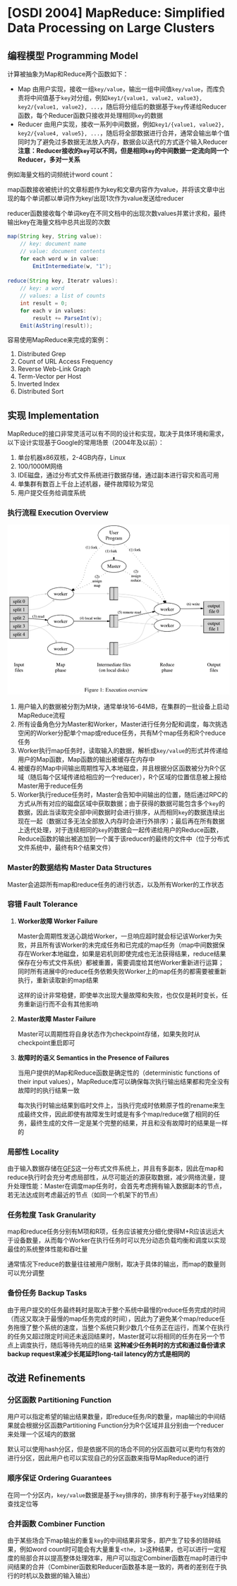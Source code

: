 # [OSDI 2004] MapReduce: Simplified Data Processing on Large Clusters

## 编程模型 Programming Model

计算被抽象为Map和Reduce两个函数如下：

- Map
  由用户实现，接收一组`key/value`，输出一组中间值`key/value`，而库负责将中间值基于`key`对分组，例如`key1/{value1, value2, value3}, key2/{value1, value2}, ...`，随后将分组后的数据基于`key`传递给Reducer函数，每个Reducer函数只接收并处理相同`key`的数据
- Reducer
  由用户实现，接收一系列中间数据，例如`key1/{value1, value2}, key2/{value4, value5}, ...`，随后将全部数据进行合并，通常会输出单个值
  同时为了避免过多数据无法放入内存，数据会以迭代的方式逐个输入Reducer
  **注意：Reducer接收的`key`可以不同，但是相同`key`的中间数据一定流向同一个Reducer，多对一关系**

例如海量文档的词频统计word count：

map函数接收被统计的文章标题作为key和文章内容作为value，并将该文章中出现的每个单词都以单词作为key/出现1次作为value发送给reducer

reducer函数接收每个单词key在不同文档中的出现次数values并累计求和，最终输出key在海量文档中总共出现的次数

```java
map(String key, String value):
    // key: document name
    // value: document contents
    for each word w in value:
        EmitIntermediate(w, "1");

reduce(String key, Iteratr values):
    // key: a word
    // values: a list of counts
    int result = 0;
    for each v in values:
        result += ParseInt(v);
    Emit(AsString(result));
```

容易使用MapReduce来完成的案例：

1. Distributed Grep
2. Count of URL Access Frequency
3. Reverse Web-Link Graph
4. Term-Vector per Host
5. Inverted Index
6. Distributed Sort

## 实现 Implementation

MapReduce的接口非常灵活可以有不同的设计和实现，取决于具体环境和需求，以下设计实现基于Google的常用场景（2004年及以前）：

1. 单台机器x86双核，2-4GB内存，Linux
2. 100/1000M网络
3. IDE磁盘，通过分布式文件系统进行数据存储，通过副本进行容灾和高可用
4. 单集群有数百上千台上述机器，硬件故障较为常见
5. 用户提交任务给调度系统

### 执行流程 Execution Overview

![MR1](images/MR1.png)

1. 用户输入的数据被分割为M块，通常单块16-64MB，在集群的一批设备上启动MapReduce流程
2. 所有设备角色分为Master和Worker，Master进行任务分配和调度，每次挑选空闲的Worker分配单个map或reduce任务，共有M个map任务和R个reduce任务
3. Worker执行map任务时，读取输入的数据，解析成`key/value`的形式并传递给用户的Map函数，Map函数的输出被缓存在内存中
4. 被缓存的Map中间输出周期性写入本地磁盘，并且根据分区函数被分为R个区域（随后每个区域传递给相应的一个reducer），R个区域的位置信息被上报给Master用于reduce任务
5. Worker执行reduce任务时，Master会告知中间输出的位置，随后通过RPC的方式从所有对应的磁盘区域中获取数据；由于获得的数据可能包含多个`key`的数据，因此当读取完全部中间数据时会进行排序，从而相同`key`的数据连续出现在一起（数据过多无法全部放入内存时会进行外排序）；最后再在所有数据上迭代处理，对于连续相同的`key`的数据会一起传递给用户的Reduce函数，Reduce函数的输出被追加到一个属于该reducer的最终的文件中（位于分布式文件系统中，最终有R个结果文件）

### Master的数据结构 Master Data Structures

Master会追踪所有map和reduce任务的进行状态，以及所有Worker的工作状态

### 容错 Fault Tolerance

1. **Worker故障 Worker Failure**

    Master会周期性发送心跳给Worker，一旦响应超时就会标记该Worker为失败，并且所有该Worker的未完成任务和已完成的map任务（map中间数据保存在Worker本地磁盘，如果是宕机则即使完成也无法获得结果，reduce结果保存在分布式文件系统）都被重置，需要调度给其他Worker重新进行运算；同时所有进展中的reduce任务依赖失败Worker上的map任务的都需要被重新执行，重新读取新的map结果

    这样的设计非常稳健，即使单次出现大量故障和失败，也仅仅是耗时变长，任务重新运行而不会有其他影响

1. **Master故障 Master Failure**

    Master可以周期性将自身状态作为checkpoint存储，如果失败时从checkpoint重启即可

1. **故障时的语义 Semantics in the Presence of Failures**

    当用户提供的Map和Reduce函数是确定性的（deterministic functions of their input values），MapReduce库可以确保每次执行输出结果都和完全没有故障时的执行结果一致

    每次执行时输出结果到临时文件上，当执行完成时依赖原子性的rename来生成最终文件，因此即使有故障发生时或是有多个map/reduce做了相同的任务，最终生成的文件一定是某个完整的结果，并且和没有故障时的结果是一样的

### 局部性 Locality

由于输入数据存储在[GFS](https://en.wikipedia.org/wiki/Google_File_System)这一分布式文件系统上，并且有多副本，因此在map和reduce执行时会充分考虑局部性，从尽可能近的源获取数据，减少网络流量，提升处理性能：Master在调度map任务时，会首先考虑拥有输入数据副本的节点，若无法达成则考虑最近的节点（如同一个机架下的节点）

### 任务粒度 Task Granularity

map和reduce任务分别有M项和R项，任务应该被充分细化使得M+R应该远远大于设备数量，从而每个Worker在执行任务时可以充分动态负载均衡和调度以实现最佳的系统整体性能和吞吐量

通常情况下reduce的数量往往被用户限制，取决于具体的输出，而map的数量则可以充分调整

### 备份任务 Backup Tasks

由于用户提交的任务最终耗时是取决于整个系统中最慢的reduce任务完成的时间（而这又取决于最慢的map任务完成的时间），因此为了避免某个map/reduce任务拖慢了整个系统的速度，当整个系统只剩少数几个任务正在运行，而某个在执行的任务又超过限定时间还未返回结果时，Master就可以将相同的任务在另一个节点上调度执行，随后等待先响应的结果
**这种减少任务耗时的方式和通过备份请求backup request来减少长尾延时long-tail latency的方式是相同的**

## 改进 Refinements

### 分区函数 Partitioning Function

用户可以指定希望的输出结果数量，即reduce任务/R的数量，map输出的中间结果就会根据分区函数Partitioning Function分为R个区域并且分别由一个reducer来处理一个区域内的数据

默认可以使用hash分区，但是依据不同的场合不同的分区函数可以更均匀有效的进行分区，因此用户也可以实现自己的分区函数来指导MapReduce的进行

### 顺序保证 Ordering Guarantees

在同一个分区内，`key/value`数据是基于`key`排序的，排序有利于基于`key`对结果的查找定位等

### 合并函数 Combiner Function

由于某些场合下map输出的重复`key`的中间结果非常多，即产生了较多的琐碎结果，例如word count时可能会有大量重复`<the, 1>`这种结果，也可以进行一定程度的局部合并以提高整体处理效率，用户可以指定Combiner函数在map时进行中间结果的合并（Combiner函数和Reducer函数基本是一致的，两者的差别在于执行的时机以及数据的输入输出）
